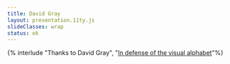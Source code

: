 ```yaml
---
title: David Gray
layout: presentation.11ty.js
slideClasses: wrap
status: ok
---
```


{% interlude "Thanks to David Gray", "<a href='https://medium.com/the-xplane-collection/in-defense-of-the-visual-alphabet-a8dcca7cf151'>In defense of the visual alphabet</a>"%}